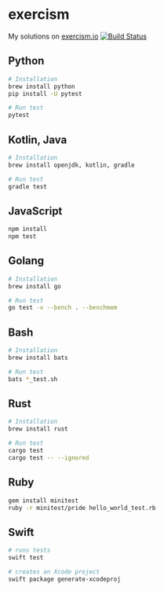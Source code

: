 # exercism

My solutions on [exercism.io](https://exercism.io/) [![Build Status](https://travis-ci.org/hanksudo/exercism.svg?branch=master)](https://travis-ci.org/hanksudo/exercism)

## Python

```bash
# Installation
brew install python
pip install -U pytest

# Run test
pytest
```

## Kotlin, Java

```bash
# Installation
brew install openjdk, kotlin, gradle

# Run test
gradle test
```

## JavaScript

```bash
npm install
npm test
```

## Golang

```bash
# Installation
brew install go

# Run test
go test -v --bench . --benchmem
```

## Bash

```bash
# Installation
brew install bats

# Run test
bats *_test.sh
```

## Rust

```bash
# Installation
brew install rust

# Run test
cargo test
cargo test -- --ignored
```

## Ruby

```bash
gem install minitest
ruby -r minitest/pride hello_world_test.rb
```

## Swift

```bash
# runs tests 
swift test

# creates an Xcode project
swift package generate-xcodeproj
```